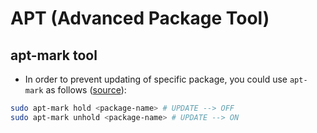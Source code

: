 # APT (Advanced Package Tool)
## apt-mark tool
- In order to prevent updating of specific package, you could use `apt-mark` as follows ([source](https://askubuntu.com/questions/18654/how-to-prevent-updating-of-a-specific-package)):
```bash
sudo apt-mark hold <package-name> # UPDATE --> OFF
sudo apt-mark unhold <package-name> # UPDATE --> ON
```
